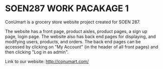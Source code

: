 # SOEN287 WORK PACAKAGE 1

ConUmart is a grocery store website project created for SOEN 287.

The website has a front page, product aisles, product pages, a sign up page, login page. The website also has back end pages for displaying, and modifying users, products, and orders.
The back end pages can be accessed by clicking on "My Account" (in the header of all front pages) and then clicking "Log in as admin".

Link to our website:
http://conumart.com/


